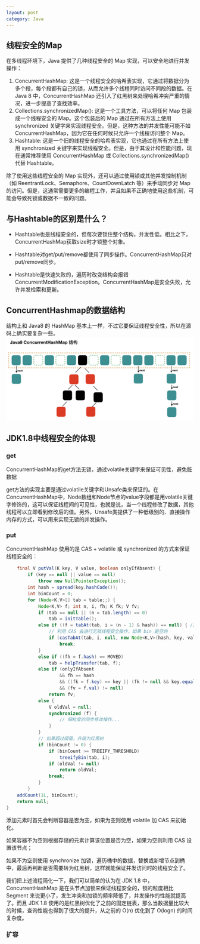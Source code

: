 ```yaml
---
layout: post
category: Java
---
```


## 线程安全的Map
在多线程环境下，Java 提供了几种线程安全的 Map 实现，可以安全地进行并发操作：
1. ConcurrentHashMap: 这是一个线程安全的哈希表实现，它通过将数据分为多个段，每个段都有自己的锁，从而允许多个线程同时访问不同段的数据。在 Java 8 中，ConcurrentHashMap 还引入了红黑树来处理哈希冲突严重的情况，进一步提高了查找效率。
2. Collections.synchronizedMap(): 这是一个工具方法，可以将任何 Map 包装成一个线程安全的 Map。这个包装后的 Map 通过在所有方法上使用 synchronized 关键字来实现线程安全。但是，这种方法的并发性能可能不如 ConcurrentHashMap，因为它在任何时候只允许一个线程访问整个 Map。
3. Hashtable: 这是一个旧的线程安全的哈希表实现，它也通过在所有方法上使用 synchronized 关键字来实现线程安全。但是，由于其设计和性能问题，现在通常推荐使用 ConcurrentHashMap 或 Collections.synchronizedMap() 代替 Hashtable。

除了使用这些线程安全的 Map 实现外，还可以通过使用锁或其他并发控制机制（如 ReentrantLock、Semaphore、CountDownLatch 等）来手动同步对 Map 的访问。但是，这通常需要更多的编程工作，并且如果不正确地使用这些机制，可能会导致死锁或数据不一致的问题。

## 与Hashtable的区别是什么？

- Hashtable也是线程安全的，但每次要锁住整个结构，并发性低。相比之下，ConcurrentHashMap获取size时才锁整个对象。

- Hashtable对get/put/remove都使用了同步操作。ConcurrentHashMap只对put/remove同步。

- Hashtable是快速失败的，遍历时改变结构会报错ConcurrentModificationException。ConcurrentHashMap是安全失败，允许并发检索和更新。

## ConcurrentHashmap的数据结构
结构上和 Java8 的 HashMap 基本上一样，不过它要保证线程安全性，所以在源码上确实要复杂一些。
![alt text](../assets/img/ConcurrentHashmap8.png)

## JDK1.8中线程安全的体现
### get
ConcurrentHashMap的get方法无锁，通过volatile关键字来保证可见性，避免脏数据

get方法的实现主要是通过volatile关键字和Unsafe类来保证的。在ConcurrentHashMap中，Node数组和Node节点的value字段都是用volatile关键字修饰的，这可以保证线程间的可见性，也就是说，当一个线程修改了数据，其他线程可以立即看到修改后的值。另外，Unsafe类提供了一种低级别的、直接操作内存的方式，可以用来实现无锁的并发操作。
### put
ConcurrentHashMap 使用的是 CAS + volatile 或 synchronized 的方式来保证线程安全的：
```Java
    final V putVal(K key, V value, boolean onlyIfAbsent) { 
        if (key == null || value == null) 
            throw new NullPointerException();
        int hash = spread(key.hashCode());
        int binCount = 0;
        for (Node<K,V>[] tab = table;;) {
            Node<K,V> f; int n, i, fh; K fk; V fv;
            if (tab == null || (n = tab.length) == 0)
                tab = initTable();
            else if ((f = tabAt(tab, i = (n - 1) & hash)) == null) { // 节点为空
                // 利用 CAS 去进行无锁线程安全操作，如果 bin 是空的
                if (casTabAt(tab, i, null, new Node<K,V>(hash, key, value)))
                    break;
            }
            else if ((fh = f.hash) == MOVED)
                tab = helpTransfer(tab, f);
            else if (onlyIfAbsent
                    && fh == hash
                    && ((fk = f.key) == key || (fk != null && key.equals(fk)))
                    && (fv = f.val) != null)
                return fv;
            else {
                V oldVal = null;
                synchronized (f) {
                    // 细粒度的同步修改操作... 
                }
            }
            // 如果超过阈值，升级为红黑树
            if (binCount != 0) {
                if (binCount >= TREEIFY_THRESHOLD)
                    treeifyBin(tab, i);
                if (oldVal != null)
                    return oldVal;
                break;
            }
        }
    addCount(1L, binCount);
    return null;
}
```
添加元素时首先会判断容器是否为空，如果为空则使用 volatile 加 CAS 来初始化。

如果容器不为空则根据存储的元素计算该位置是否为空，如果为空则利用 CAS 设置该节点；

如果不为空则使用 synchronize 加锁，遍历桶中的数据，替换或新增节点到桶中，最后再判断是否需要转为红黑树，这样就能保证并发访问时的线程安全了。

我们把上述流程简化一下，我们可以简单的认为在 JDK 1.8 中，ConcurrentHashMap 是在头节点加锁来保证线程安全的，锁的粒度相比 Segment 来说更小了，发生冲突和加锁的频率降低了，并发操作的性能就提高了。而且 JDK 1.8 使用的是红黑树优化了之前的固定链表，那么当数据量比较大的时候，查询性能也得到了很大的提升，从之前的 O(n) 优化到了 O(logn) 的时间复杂度。

### 扩容
